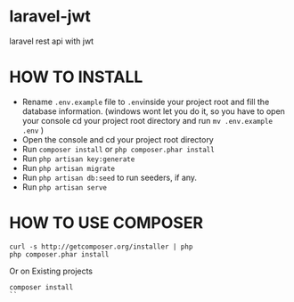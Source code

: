 # laravel-jwt
laravel rest api with jwt

HOW TO INSTALL
===================

- Rename `.env.example` file to `.env`inside your project root and fill the database information.
  (windows wont let you do it, so you have to open your console cd your project root directory and run `mv .env.example .env` )
- Open the console and cd your project root directory
- Run `composer install` or ```php composer.phar install```
- Run `php artisan key:generate` 
- Run `php artisan migrate`
- Run `php artisan db:seed` to run seeders, if any.
- Run `php artisan serve`

HOW TO USE COMPOSER
===================

```shell
curl -s http://getcomposer.org/installer | php
php composer.phar install
```

Or on Existing projects

```shell
composer install
``
